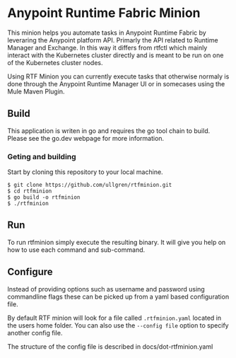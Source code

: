 # Anypoint Runtime Fabric Minion

This minion helps you automate tasks in Anypoint Runtime Fabric by leveraring the Anypoint platform API. Primarly the API related to Runtime Manager and Exchange. In this way it differs from rtfctl which mainly interact with the Kubernetes cluster directly and is meant to be run on one of the Kubernetes cluster nodes.

Using RTF Minion you can currently execute tasks that otherwise normaly is done through the Anypoint Runtime Manager UI or in somecases using the Mule Maven Plugin.

## Build 

This application is writen in go and requires the go tool chain to build. Please see the go.dev webpage for more information.

### Geting and building

Start by cloning this repository to your local machine.

```
$ git clone https://github.com/ullgren/rtfminion.git
$ cd rtfminion
$ go build -o rtfminion
$ ./rtfminion
```

## Run

To run rtfminion simply execute the resulting binary. It will give you help on how to use each command and sub-command.


## Configure

Instead of providing options such as username and password using commandline flags these can be picked up from a yaml based configuration file.

By default RTF minion will look for a file called `.rtfminion.yaml` located in the users home folder. You can also use the `--config file` option to specify another config file.

The structure of the config file is described in docs/dot-rtfminion.yaml
